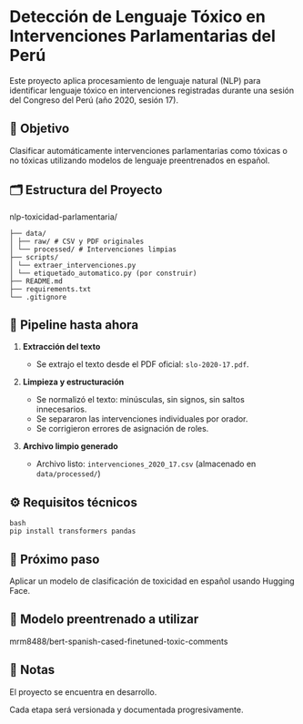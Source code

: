 # Detección de Lenguaje Tóxico en Intervenciones Parlamentarias del Perú

Este proyecto aplica procesamiento de lenguaje natural (NLP) para identificar lenguaje tóxico en intervenciones registradas durante una sesión del Congreso del Perú (año 2020, sesión 17).

## 📌 Objetivo

Clasificar automáticamente intervenciones parlamentarias como tóxicas o no tóxicas utilizando modelos de lenguaje preentrenados en español.

## 🗂️ Estructura del Proyecto
nlp-toxicidad-parlamentaria/
```
├── data/
│ ├── raw/ # CSV y PDF originales
│ └── processed/ # Intervenciones limpias
├── scripts/
│ └── extraer_intervenciones.py
│ └── etiquetado_automatico.py (por construir)
├── README.md
├── requirements.txt
└── .gitignore
```
## 🔄 Pipeline hasta ahora

1. **Extracción del texto**  
   - Se extrajo el texto desde el PDF oficial: `slo-2020-17.pdf`.

2. **Limpieza y estructuración**  
   - Se normalizó el texto: minúsculas, sin signos, sin saltos innecesarios.
   - Se separaron las intervenciones individuales por orador.
   - Se corrigieron errores de asignación de roles.

3. **Archivo limpio generado**  
   - Archivo listo: `intervenciones_2020_17.csv` (almacenado en `data/processed/`)

## ⚙️ Requisitos técnicos
```
bash
pip install transformers pandas
```
## 🚧 Próximo paso
Aplicar un modelo de clasificación de toxicidad en español usando Hugging Face.

## 🧠 Modelo preentrenado a utilizar
mrm8488/bert-spanish-cased-finetuned-toxic-comments

## 📌 Notas
El proyecto se encuentra en desarrollo.

Cada etapa será versionada y documentada progresivamente.
